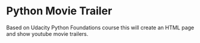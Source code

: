 Python Movie Trailer
=========

Based on Udacity Python Foundations course this will create an HTML page and show youtube movie trailers.
